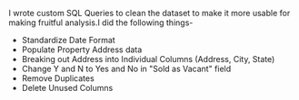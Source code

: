 I wrote custom SQL Queries to clean the dataset to make it more usable for making fruitful analysis.I did the following things-
* Standardize Date Format
* Populate Property Address data
* Breaking out Address into Individual Columns (Address, City, State)
* Change Y and N to Yes and No in "Sold as Vacant" field 
* Remove Duplicates
* Delete Unused Columns
